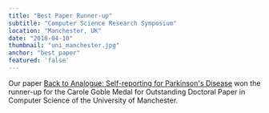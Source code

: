 ```yaml
---
title: "Best Paper Runner-up"
subtitle: "Computer Science Research Symposium"
location: "Manchester, UK"
date: "2018-04-10"
thumbnail: "uni_manchester.jpg"
anchor: "best_paper"
featured: 'false'
---
```

Our paper [Back to Analogue: Self-reporting for Parkinson's Disease](/publications#chi2018) won the runner-up for the Carole Goble Medal for Outstanding Doctoral Paper in Computer Science of the University of Manchester.
